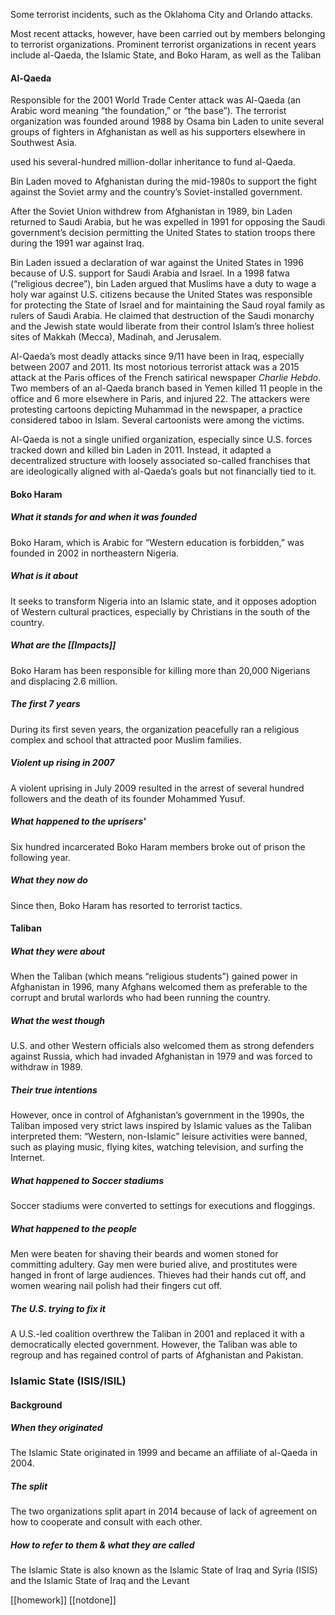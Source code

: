 Some terrorist incidents, such as the Oklahoma City and Orlando attacks.

Most recent attacks, however, have been carried out by members belonging to terrorist organizations. Prominent terrorist organizations in recent years include al-Qaeda, the Islamic State, and Boko Haram, as well as the Taliban

#### Al-Qaeda
Responsible for the 2001 World Trade Center attack was Al-Qaeda (an Arabic word meaning “the foundation,” or “the base”). The terrorist organization was founded around 1988 by Osama bin Laden to unite several groups of fighters in Afghanistan as well as his supporters elsewhere in Southwest Asia.

used his several-hundred million-dollar inheritance to fund al-Qaeda.

Bin Laden moved to Afghanistan during the mid-1980s to support the fight against the Soviet army and the country’s Soviet-installed government.

After the Soviet Union withdrew from Afghanistan in 1989, bin Laden returned to Saudi Arabia, but he was expelled in 1991 for opposing the Saudi government’s decision permitting the United States to station troops there during the 1991 war against Iraq.

Bin Laden issued a declaration of war against the United States in 1996 because of U.S. support for Saudi Arabia and Israel. In a 1998 fatwa (“religious decree”), bin Laden argued that Muslims have a duty to wage a holy war against U.S. citizens because the United States was responsible for protecting the State of Israel and for maintaining the Saud royal family as rulers of Saudi Arabia. He claimed that destruction of the Saudi monarchy and the Jewish state would liberate from their control Islam’s three holiest sites of Makkah (Mecca), Madinah, and Jerusalem.

Al-Qaeda’s most deadly attacks since 9/11 have been in Iraq, especially between 2007 and 2011. Its most notorious terrorist attack was a 2015 attack at the Paris offices of the French satirical newspaper _Charlie Hebdo_. Two members of an al-Qaeda branch based in Yemen killed 11 people in the office and 6 more elsewhere in Paris, and injured 22. The attackers were protesting cartoons depicting Muhammad in the newspaper, a practice considered taboo in Islam. Several cartoonists were among the victims.

Al-Qaeda is not a single unified organization, especially since U.S. forces tracked down and killed bin Laden in 2011. Instead, it adapted a decentralized structure with loosely associated so-called franchises that are ideologically aligned with al-Qaeda’s goals but not financially tied to it.

#### Boko Haram
##### What it stands for and when it was founded 
Boko Haram, which is Arabic for “Western education is forbidden,” was founded in 2002 in northeastern Nigeria.
##### What is it about 
It seeks to transform Nigeria into an Islamic state, and it opposes adoption of Western cultural practices, especially by Christians in the south of the country.
##### What are the [[Impacts]]
Boko Haram has been responsible for killing more than 20,000 Nigerians and displacing 2.6 million.
##### The first 7 years
During its first seven years, the organization peacefully ran a religious complex and school that attracted poor Muslim families.
##### Violent up rising in 2007
A violent uprising in July 2009 resulted in the arrest of several hundred followers and the death of its founder Mohammed Yusuf.
##### What happened to the uprisers' 
Six hundred incarcerated Boko Haram members broke out of prison the following year.
##### What they now do
Since then, Boko Haram has resorted to terrorist tactics.

#### Taliban
##### What they were about
When the Taliban (which means “religious students”) gained power in Afghanistan in 1996, many Afghans welcomed them as preferable to the corrupt and brutal warlords who had been running the country.
##### What the west though 
U.S. and other Western officials also welcomed them as strong defenders against Russia, which had invaded Afghanistan in 1979 and was forced to withdraw in 1989.
##### Their true intentions
However, once in control of Afghanistan’s government in the 1990s, the Taliban imposed very strict laws inspired by Islamic values as the Taliban interpreted them: “Western, non-Islamic” leisure activities were banned, such as playing music, flying kites, watching television, and surfing the Internet.
##### What happened to Soccer stadiums
Soccer stadiums were converted to settings for executions and floggings.
##### What happened to the people
Men were beaten for shaving their beards and women stoned for committing adultery. Gay men were buried alive, and prostitutes were hanged in front of large audiences. Thieves had their hands cut off, and women wearing nail polish had their fingers cut off.
##### The U.S. trying to fix it
A U.S.-led coalition overthrew the Taliban in 2001 and replaced it with a democratically elected government. However, the Taliban was able to regroup and has regained control of parts of Afghanistan and Pakistan.
### Islamic State (ISIS/ISIL)
#### Background 
##### When they originated 
The Islamic State originated in 1999 and became an affiliate of al-Qaeda in 2004.
##### The split
The two organizations split apart in 2014 because of lack of agreement on how to cooperate and consult with each other.
##### How to refer to them & what they are called
The Islamic State is also known as the Islamic State of Iraq and Syria (ISIS) and the Islamic State of Iraq and the Levant 






[[homework]] [[notdone]] 